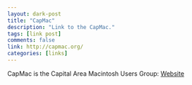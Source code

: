 ```yaml
---
layout: dark-post
title: "CapMac"
description: "Link to the CapMac."
tags: [link post]
comments: false
link: http://capmac.org/
categories: [links]
---
```


CapMac is the Capital Area Macintosh Users Group:
[Website](http://capmac.org/)
